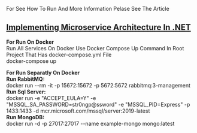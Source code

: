 
For See How To Run And More Information Pelase See The Article

<h2> <a href="https://medium.com/@rezamansouri/implementing-microservice-architecture-in-net-part-1-project-overview-2d94b79607e3" target="_blank" > Implementing Microservice Architecture In .NET </a>  </h2>


<b>For Run On Docker</b><br>
Run All Services On Docker Use Docker Compose Up Command In  Root Project That Has docker-compose.yml File
<br>
docker-compose up
<br>

<b>For Run Separatly On Docker</b>
<br>
<b> Run RabbitMQ: </b> <br>
docker run --rm -it -p 15672:15672 -p 5672:5672 rabbitmq:3-management  <br>
<b> Run Sql Server: </b> <br>
docker run -e "ACCEPT_EULA=Y" -e "MSSQL_SA_PASSWORD=str0ngp@ssword" -e "MSSQL_PID=Express" -p 1433:1433 -d mcr.microsoft.com/mssql/server:2019-latest  <br>
<b> Run MongoDB:</b> <br>
docker run -d -p 27017:27017 --name example-mongo mongo:latest<br>
